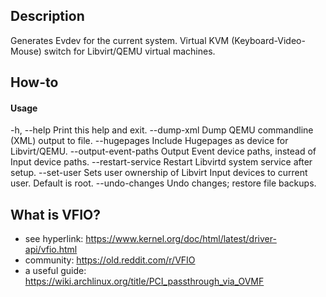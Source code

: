 ## Description
Generates Evdev for the current system. Virtual KVM (Keyboard-Video-Mouse) switch for Libvirt/QEMU virtual machines.

## How-to
#### Usage
  -h, --help                Print this help and exit.
      --dump-xml            Dump QEMU commandline (XML) output to file.
      --hugepages           Include Hugepages as device for Libvirt/QEMU.
      --output-event-paths  Output Event device paths, instead of Input device paths.
      --restart-service     Restart Libvirtd system service after setup.
      --set-user            Sets user ownership of Libvirt Input devices to current user. Default is root.
      --undo-changes        Undo changes; restore file backups.

## What is VFIO?
* see hyperlink:    https://www.kernel.org/doc/html/latest/driver-api/vfio.html
* community:        https://old.reddit.com/r/VFIO
* a useful guide:   https://wiki.archlinux.org/title/PCI_passthrough_via_OVMF